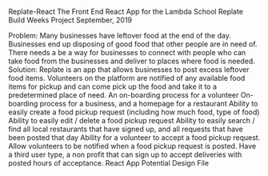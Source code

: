 Replate-React
The Front End React App for the Lambda School Replate Build Weeks Project September, 2019

Problem: Many businesses have leftover food at the end of the day. Businesses end up disposing of good food that other people are in need of. There needs a be a way for businesses to connect with people who can take food from the businesses and deliver to places where food is needed.
Solution: Replate is an app that allows businesses to post excess leftover food items. Volunteers on the platform are notified of any available food items for pickup and can come pick up the food and take it to a predetermined place of need.
An on-boarding process for a volunteer
On-boarding process for a business, and a homepage for a restaurant
Ability to easily create a food pickup request (including how much food, type of food)
Ability to easily edit / delete a food pickup request
Ability to easily search / find all local restaurants that have signed up, and all requests that have been posted that day
Ability for a volunteer to accept a food pickup request.
Allow volunteers to be notified when a food pickup request is posted.
Have a third user type, a non profit that can sign up to accept deliveries with posted hours of acceptance.
React App Potential Design File